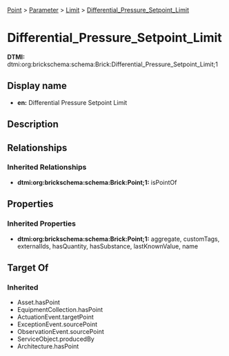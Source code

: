 [Point](../../../Point.md) > [Parameter](../../Parameter.md) > [Limit](../Limit.md) > [Differential_Pressure_Setpoint_Limit](.)
# Differential_Pressure_Setpoint_Limit
**DTMI:** dtmi:org:brickschema:schema:Brick:Differential_Pressure_Setpoint_Limit;1
## Display name
- **en:** Differential Pressure Setpoint Limit
## Description
## Relationships
### Inherited Relationships
* **dtmi:org:brickschema:schema:Brick:Point;1:** isPointOf
## Properties
### Inherited Properties
* **dtmi:org:brickschema:schema:Brick:Point;1:** aggregate, customTags, externalIds, hasQuantity, hasSubstance, lastKnownValue, name
## Target Of
### Inherited
* Asset.hasPoint
* EquipmentCollection.hasPoint
* ActuationEvent.targetPoint
* ExceptionEvent.sourcePoint
* ObservationEvent.sourcePoint
* ServiceObject.producedBy
* Architecture.hasPoint
